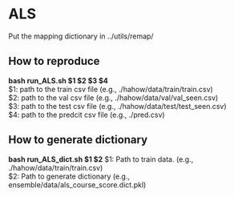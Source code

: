 # ALS

Put the mapping dictionary in ../utils/remap/

## How to reproduce 
**bash run_ALS.sh $1 $2 $3 $4**  
$1: path to the train csv file (e.g., ./hahow/data/train/train.csv)  
$2: path to the val csv file (e.g., ./hahow/data/val/val_seen.csv)   
$3: path to the test csv file (e.g., ./hahow/data/test/test_seen.csv)   
$4: path to the predcit csv file (e.g., ./pred.csv)   

## How to generate dictionary
**bash run_ALS_dict.sh $1 $2**
$1: Path to train data. (e.g., ./hahow/data/train/train.csv)  
$2: Path to generate dictionary (e.g., ensemble/data/als_course_score.dict.pkl)  
